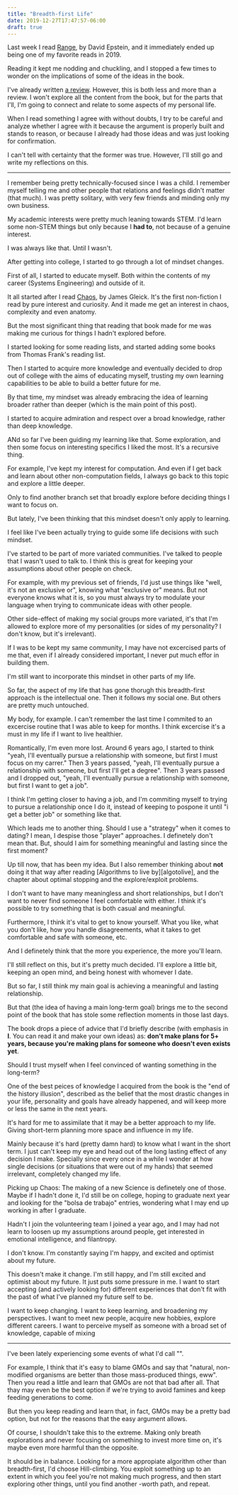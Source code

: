```yaml
---
title: "Breadth-first Life"
date: 2019-12-27T17:47:57-06:00
draft: true
---
```


Last week I read [Range][range], by David Epstein, and it immediately ended up
being one of my favorite reads in 2019. 

Reading it kept me nodding and chuckling, and I stopped a few times to
wonder on the implications of some of the ideas in the book.

I've already written [a review][review]. However, this is both
less and more than a review. I won't explore all the content from the book,
but for the parts that I'll, I'm going to connect and relate to some
aspects of my personal life.

When I read something I agree with without doubts, I try to be careful and
analyze whether I agree with it because the argument is properly built and
stands to reason, or because I already had those ideas and was just
looking for confirmation.

I can't tell with certainty that the former was true. However, I'll still
go and write my reflections on this.

---

I remember being pretty technically-focused since I was a child. I remember
myself telling me and other people that relations and feelings didn't matter
(that much).
I was pretty solitary, with very few friends and minding only my own business.

My academic interests were pretty much leaning towards STEM. I'd learn some
non-STEM things but only because I **had to**, not because of a genuine interest.

I was always like that. Until I wasn't.

After getting into college, I started to go through a lot of mindset changes.

First of all, I started to educate myself. Both within the contents of my 
career (Systems Engineering) and outside of it.

It all started after I read [Chaos][chaos], by James Gleick. It's the first 
non-fiction I read by pure interest and curiosity. And it made me get an
interest in chaos, complexity and even anatomy.

But the most significant thing that reading that book made for me was making
me curious for things I hadn't explored before.

I started looking for some reading lists, and started adding some books from
Thomas Frank's reading list. 

[chaos]:https://www.goodreads.com/book/show/64582.Chaos

Then I started to acquire more knowledge and eventually decided to drop out of
college with the aims of educating myself, trusting my own learning capabilities
to be able to build a better future for me. 

By that time, my mindset was already embracing the idea of learning broader rather
than deeper (which is the main point of this post). 

I started to acquire admiration and respect over a broad knowledge, rather than deep
knowledge. 

ANd so far I've been guiding my learning like that. Some exploration, and then some
focus on interesting specifics I liked the most. It's a recursive thing. 

For example, I've kept my interest for computation. And even if I get back and learn
about other non-computation fields, I always go back to this topic and explore a little
deeper. 

Only to find another branch set that broadly explore before deciding things I want to
focus on.

But lately, I've been thinking that this mindset doesn't only apply to learning.

I feel like I've been actually trying to guide some life decisions with such mindset.

I've started to be part of more variated communities. I've talked to people that I wasn't
used to talk to. I think this is great for keeping your assumptions about other people
on check.

For example, with my previous set of friends, I'd just use things like "well, it's not
an exclusive or", knowing what "exclusive or" means. But not everyone knows what it is,
so you must always try to modulate your language when trying to communicate ideas with
other people.

Other side-effect of making my social groups more variated, it's that I'm allowed
to explore more of my personalities (or sides of my personality? I don't know, but
it's irrelevant).

If I was to be kept my same community, I may have not excercised parts of me that, even if
I already considered important, I never put much effor in building them.

I'm still want to incorporate this mindset in other parts of my life.

So far, the aspect of my life that has gone thorugh this breadth-first approach is
the intellectual one. Then it follows my social one. But others are pretty much untouched.

My body, for example. I can't remember the last time I commited to an excercise routine that
I was able to keep for months. I think excercise it's a must in my life if I want to live
healthier. 

Romantically, I'm even more lost. Around 6 years ago, I started to think "yeah, I'll eventually
pursue a relationship with someone, but first I must focus on my carrer." Then 3 years passed, 
"yeah, I'll eventually pursue a relationship with someone, but first I'll get a degree". Then 3
years passed and I dropped out, "yeah, I'll eventually pursue a relationship with someone, but
first I want to get a job". 

I think I'm getting closer to having a job, and I'm commiting myself to trying to pursue a relationship
once I do it, instead of keeping to pospone it until "i get a better job" or something like that.

Which leads me to another thing. Should I use a "strategy" when it comes to dating? 
I mean, I despise those "player" approaches. I definetely don't mean that. But, should
I aim for something meaningful and lasting since the first moment? 

Up till now, that has been my idea. But I also remember thinking about **not** doing it 
that way after reading [Algorithms to live by][algotolive], and the chapter about optimal
stopping and the explore/exploit problems. 

I don't want to have many meaningless and short relationships, but I don't want to never
find someone I feel comfortable with either. I think it's possible to try something that
is both casual and meaningful. 

Furthermore, I think it's vital to get to know yourself. What you like, what you don't like,
how you handle disagreements, what it takes to get comfortable and safe with someone, etc.

And I definetely think that the more you experience, the more you'll learn. 

I'll still reflect on this, but it's pretty much decided. I'll explore a little bit, keeping
an open mind, and being honest with whomever I date. 

But so far, I still think my main goal is achieving a meaningful and lasting relationship.

But that (the idea of having a main long-term goal) brings me to the second point of the
book that has stole some reflection moments in those last days.

The book drops a piece of advice that I'd briefly describe (with emphasis in **I**. You
can read it and make your own ideas) as: **don't make plans for 5+ years, because you're
making plans for someone who doesn't even exists yet**.

Should I trust myself when I feel convinced of wanting something in the long-term? 

One of the best peices of knowledge I acquired from the book is the "end of the history
illusion", described as the belief that the most drastic changes in your life, personality
and goals have already happened, and will keep more or less the same in the next years.

It's hard for me to assimilate that it may be a better approach to my life. Giving
short-term planning more space and influence in my life. 

Mainly because it's hard (pretty damn hard) to know what I want in the short term. I just
can't keep my eye and head out of the long lasting effect of any decision I make. Specially
since every once in a while I wonder at how single decisions (or situations that were out
of my hands) that seemed irrelevant, completely changed my life.

Picking up Chaos: The making of a new Science is definetely one of those. Maybe if I hadn't
done it, I'd still be on college, hoping to graduate next year and looking for the "bolsa
de trabajo" entries, wondering what I may end up working in after I graduate.

Hadn't I join the volunteering team I joined a year ago, and I may had not learn to loosen
up my assumptions around people, get interested in emotional intelligence, and filantropy.

I don't know. I'm constantly saying I'm happy, and excited and optimist about my future.

This doesn't make it change. I'm still happy, and I'm still excited and optimist about
my future. It just puts some pressure in me. I want to start accepting (and actively
looking for) different experiences that don't fit with the past of what I've planned 
my future self to be.

I want to keep changing. I want to keep learning, and broadening my perspectives. I want
to meet new people, acquire new hobbies, explore different careers. I want to perceive
myself as someone with a broad set of knowledge, capable of mixing 

---

I've been lately experiencing some events of what I'd call "".

For example, I think that it's easy to blame GMOs and say that "natural, non-modified
organisms are better than those mass-produced things, eww". Then you read a little 
and learn that GMOs are not that bad after all. That thay may even be the best option
if we're trying to avoid famines and keep feeding generations to come. 

But then you keep reading and learn that, in fact, GMOs may be a pretty bad option, but
not for the reasons that the easy argument allows. 

Of course, I shouldn't take this to the extreme. Making only breath explorations and never
focusing on something to invest more time on, it's maybe even more harmful than the opposite.

It should be in balance. Looking for a more appropiate algorithm other than breadth-first,
I'd choose Hill-climbing. You exploit something up to an extent in which you feel you're not
making much progress, and then start exploring other things, until you find another 
-worth path, and repeat.

[range]: https://www.goodreads.com/book/show/41795733-range
[review]: https://www.goodreads.com/review/show/3082863407
